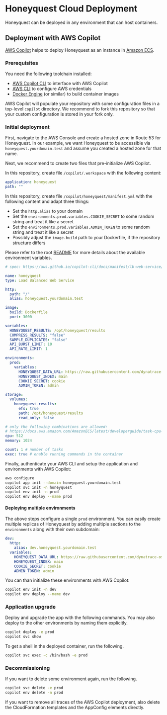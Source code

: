 # Honeyquest Cloud Deployment

Honeyquest can be deployed in any environment that can host containers.

## Deployment with AWS Copilot

[AWS Copilot](https://aws.github.io/copilot-cli/) helps to deploy Honeyquest as an instance in [Amazon ECS](https://docs.aws.amazon.com/ecs/).

### Prerequisites

You need the following toolchain installed:

- [AWS Copilot CLI](https://aws.github.io/copilot-cli/docs/getting-started/install/) to interface with AWS Copilot
- [AWS CLI](https://aws.amazon.com/cli/) to configure AWS credentials
- [Docker Engine](https://docs.docker.com/engine/install/) (or similar) to build container images

AWS Copilot will populate your repository with some configuration files in a top-level `copilot` directory.
We recommend to fork this repository so that your custom configuration is stored in your fork only.

### Initial deployment

First, navigate to the AWS Console and create a hosted zone in Route 53 for Honeyquest.
In our example, we want Honeyquest to be accessible via `honeyquest.yourdomain.test` and assume you created a hosted zone for that name.

Next, we recommend to create two files that pre-initialize AWS Copilot.

In this repository, create file `/copilot/.workspace` with the following content:

```yaml
application: honeyquest
path: ""
```

In this repository, create file `/copilot/honeyquest/manifest.yml` with the following content and adapt three things:

- Set the `http.alias` to your domain
- Set the `environments.prod.variables.COOKIE_SECRET` to some random string and treat it like a secret
- Set the `environments.prod.variables.ADMIN_TOKEN` to some random string and treat it like a secret
- Possibly adjust the `image.build` path to your Dockerfile, if the repository structure differs

Please refer to the root [README](../README.md) for more details about the available environment variables.

```yaml
# spec: https://aws.github.io/copilot-cli/docs/manifest/lb-web-service/

name: honeyquest
type: Load Balanced Web Service

http:
  path: "/"
  alias: honeyquest.yourdomain.test

image:
  build: Dockerfile
  port: 3000

variables:
  HONEYQUEST_RESULTS: /opt/honeyquest/results
  COMPRESS_RESULTS: "false"
  SAMPLE_DUPLICATES: "false"
  API_BURST_LIMIT: 10
  API_RATE_LIMIT: 1

environments:
  prod:
    variables:
      HONEYQUEST_DATA_URL: https://raw.githubusercontent.com/dynatrace-oss/honeyquest/main/.github/hostedfiles/querydb.tar.gz
      HONEYQUEST_INDEX: main
      COOKIE_SECRET: cookie
      ADMIN_TOKEN: admin

storage:
  volumes:
    honeyquest-results:
      efs: true
      path: /opt/honeyquest/results
      read_only: false

# only the following combinations are allowed:
# https://docs.aws.amazon.com/AmazonECS/latest/developerguide/task-cpu-memory-error.html
cpu: 512
memory: 1024

count: 1 # number of tasks
exec: true # enable running commands in the container
```

Finally, authenticate your AWS CLI and setup the application and environments with AWS Copilot:

```sh
aws configure
copilot app init --domain honeyquest.yourdomain.test
copilot svc init -n honeyquest
copilot env init -n prod
copilot env deploy --name prod
```

#### Deploying multiple environments

The above steps configure a single `prod` environment.
You can easily create multiple replicas of Honeyquest by adding multiple sections to the `environments` along with their own subdomain:

```yaml
dev:
  http:
    alias: dev.honeyquest.yourdomain.test
  variables:
    HONEYQUEST_DATA_URL: https://raw.githubusercontent.com/dynatrace-oss/honeyquest/main/.github/hostedfiles/querydb.tar.gz
    HONEYQUEST_INDEX: main
    COOKIE_SECRET: cookie
    ADMIN_TOKEN: admin
```

You can than initialize these environments with AWS Copilot:

```sh
copilot env init -n dev
copilot env deploy --name dev
```

### Application upgrade

Deploy and upgrade the app with the following commands.
You may also deploy to the other environments by naming them explicitly.

```sh
copilot deploy -e prod
copilot svc show
```

To get a shell in the deployed container, run the following.

```sh
copilot svc exec -c /bin/bash -e prod
```

### Decommissioning

If you want to delete some environment again, run the following.

```sh
copilot svc delete -e prod
copilot env delete -n prod
```

If you want to remove all traces of the AWS Copilot deployment, also delete the CloudFormation templates and the AppConfig elements directly.
